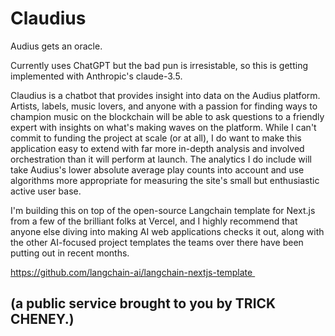 # Claudius

Audius gets an oracle. 

Currently uses ChatGPT but the bad pun is irresistable, so this is getting implemented with Anthropic's claude-3.5.

Claudius is a chatbot that provides insight into data on the Audius platform. Artists, labels, music lovers, and anyone with a passion for finding ways to champion music on the blockchain will be able to ask questions to a friendly expert with insights on what's making waves on the platform. While I can't commit to funding the project at scale (or at all), I do want to make this application easy to extend with far more in-depth analysis and involved orchestration than it will perform at launch. The analytics I do include will take Audius's lower absolute average play counts into account and use algorithms more appropriate for measuring the site's small but enthusiastic active user base.

I'm building this on top of the open-source Langchain template for Next.js from a few of the brilliant folks at Vercel, and I highly recommend that anyone else diving into making AI web applications checks it out, along with the other AI-focused project templates the teams over there have been putting out in recent months. 

https://github.com/langchain-ai/langchain-nextjs-template 


## (a public service brought to you by TRICK CHENEY.)
